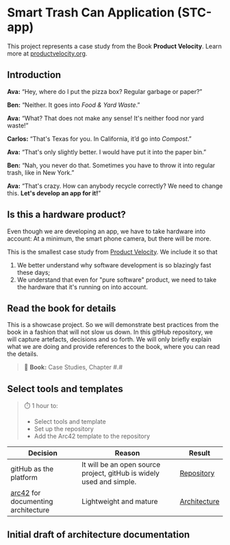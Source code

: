 # Smart Trash Can Application (STC-app)

This project represents a case study from the Book **Product Velocity**.
Learn more at [productvelocity.org](https://www.productvelocity.org).

## Introduction

**Ava:** “Hey, where do I put the pizza box? Regular garbage or paper?”

**Ben:** “Neither. It goes into *Food & Yard Waste*.”

**Ava:** “What? That does not make any sense! It's neither food nor yard waste!”

**Carlos:** “That's Texas for you. In California, it’d go into *Compost*.”

**Ava:** “That's only slightly better. I would have put it into the paper bin.”

**Ben:** “Nah, you never do that. Sometimes you have to throw it into regular trash, like in New York.”

**Ava:** “That's crazy. How can anybody recycle correctly? We need to change this. **Let's develop an app for it!**”

## Is this a hardware product?

Even though we are developing an app, we have to take hardware into account: At a minimum, the smart phone camera, but there will be more.

This is the smallest case study from [Product Velocity](https://www.productvelocity.org). We include it so that

1. We better understand why software development is so blazingly fast these days;
2. We understand that even for "pure software" product, we need to take the hardware that it's running on into account.

## Read the book for details

This is a showcase project. So we will demonstrate best practices from the book in a fashion that will not slow us down. In this gitHub repository, we will capture artefacts, decisions and so forth. We will only briefly explain what we are doing and provide references to the book, where you can read the details.

> 📘 **Book:** Case Studies, Chapter #.#


## Select tools and templates

> ⏱️ 1 hour to:
> * Select tools and template
> * Set up the repository
> * Add the Arc42 template to the repository

**Decision** | **Reason** | **Result**
-- | -- | --
gitHub as the platform | It will be an open source project, gitHub is widely used and simple. | [Repository]()
[arc42](https://arc42.org/) for documenting architecture | Lightweight and mature | [Architecture](https://github.com/LeanSystemsLab/stc-app)

## Initial draft of architecture documentation
